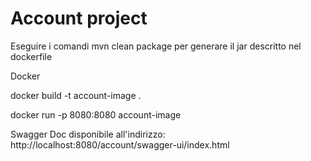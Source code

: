 # Account project

Eseguire i comandi mvn clean package per generare il jar descritto nel dockerfile

Docker

docker build -t account-image .

docker run -p 8080:8080 account-image

Swagger Doc disponibile all'indirizzo:
http://localhost:8080/account/swagger-ui/index.html
